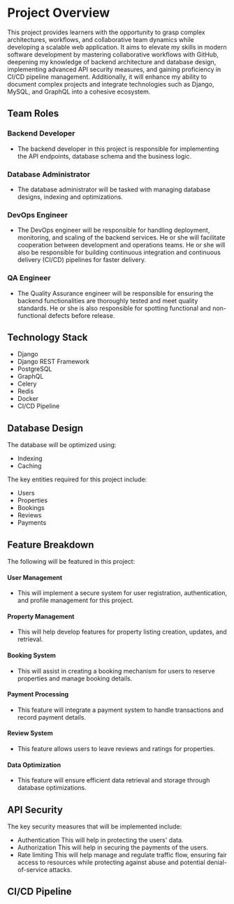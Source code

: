 # Project Overview

This project provides learners with the opportunity to grasp complex architectures, workflows, and collaborative team dynamics while developing a scalable web application. It aims to elevate my skills in modern software development by mastering collaborative workflows with GitHub, deepening my knowledge of backend architecture and database design, implementing advanced API security measures, and gaining proficiency in CI/CD pipeline management. Additionally, it will enhance my ability to document complex projects and integrate technologies such as Django, MySQL, and GraphQL into a cohesive ecosystem.

## Team Roles

### Backend Developer
- The backend developer in this project is responsible for implementing the API endpoints, database schema and the business logic.

### Database Administrator
- The database administrator will be tasked with managing database designs, indexing and optimizations.
  
### DevOps Engineer
- The DevOps engineer will be responsible for handling deployment, monitoring, and scaling of the backend services. He or she will facilitate cooperation between development and operations teams. He or she will also be responsible for building continuous integration and continuous delivery (CI/CD) pipelines for faster delivery.
  
### QA Engineer
- The Quality Assurance engineer will be responsible for ensuring the backend functionalities are thoroughly tested and meet quality standards. He or she is also responsible for spotting functional and non-functional defects before release.
  
## Technology Stack

- Django 
- Django REST Framework
- PostgreSQL
- GraphQL
- Celery
- Redis
- Docker
- CI/CD Pipeline

## Database Design

The database will be optimized using:

- Indexing
- Caching

The key entities required for this project include:

- Users
- Properties
- Bookings
- Reviews
- Payments

## Feature Breakdown

The following will be featured in this project:

#### User Management
- This will implement a secure system for user registration, authentication, and profile management for this project.
#### Property Management
- This will help develop features for property listing creation, updates, and retrieval.
#### Booking System
- This will assist in creating a booking mechanism for users to reserve properties and manage booking details.
#### Payment Processing
- This feature will integrate a payment system to handle transactions and record payment details.
#### Review System
- This feature allows users to leave reviews and ratings for properties.
#### Data Optimization
- This feature will ensure efficient data retrieval and storage through database optimizations.

## API Security

The key security measures that will be implemented include:
- Authentication
  This will help in protecting the users' data.
- Authorization
  This will help in securing the payments of the users.
- Rate limiting
  This will help manage and regulate traffic flow, ensuring fair access to resources while protecting against abuse and potential denial-of-service attacks.

## CI/CD Pipeline
